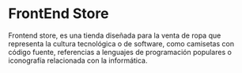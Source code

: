 # FrontEnd Store
Frontend store, es una tienda diseñada para la venta de ropa que representa la cultura tecnológica o de software, como camisetas con código fuente, referencias a lenguajes de programación populares o iconografía relacionada con la informática.
